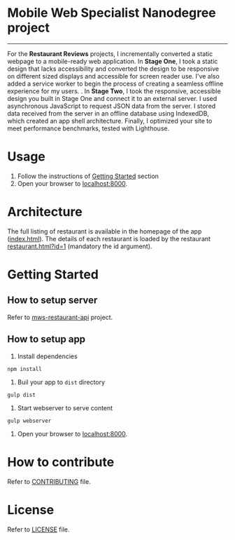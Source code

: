 # Mobile Web Specialist Nanodegree project
---

For the **Restaurant Reviews** projects, I incrementally converted a static webpage to a mobile-ready web application. In **Stage One**, I took a static design that lacks accessibility and converted the design to be responsive on different sized displays and accessible for screen reader use. I've  also added a service worker to begin the process of creating a seamless offline experience for my users. . In **Stage Two**, I took the responsive, accessible design you built in Stage One and connect it to an external server. I used asynchronous JavaScript to request JSON data from the server. I stored data received from the server in an offline database using IndexedDB, which created an app shell architecture. Finally, I optimized your site to meet performance benchmarks, tested with Lighthouse.

# Usage

1. Follow the instructions of [Getting Started](#getting-started) section
1. Open your browser to [localhost:8000](http://localhost:8000).

# Architecture

The full listing of restaurant is available in the homepage of the app ([index.html](index.html)).
The details of each restaurant is loaded by the restaurant [restaurant.html?id=1](restaurant.html?id=1) (mandatory the id argument).

# Getting Started

## How to setup server
Refer to [mws-restaurant-api](https://github.com/lucab85/mws-restaurant-api) project.

## How to setup app

1. Install dependencies

```
npm install
```

1. Buil your app to `dist` directory

```
gulp dist
```

1. Start webserver to serve content

```
gulp webserver
```

1. Open your browser to [localhost:8000](http://localhost:8000).

# How to contribute
Refer to [CONTRIBUTING](CONTRIBUTING) file.


# License
Refer to [LICENSE](LICENSE) file.